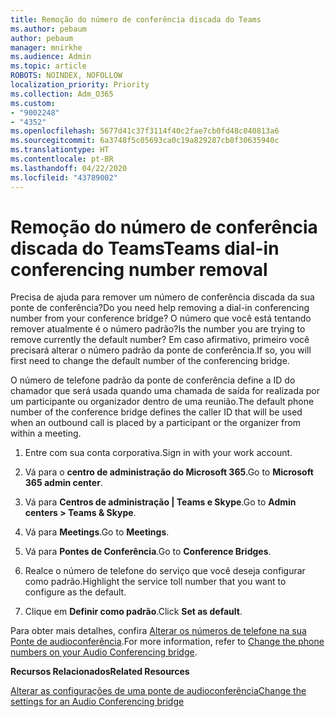 ```yaml
---
title: Remoção do número de conferência discada do Teams
ms.author: pebaum
author: pebaum
manager: mnirkhe
ms.audience: Admin
ms.topic: article
ROBOTS: NOINDEX, NOFOLLOW
localization_priority: Priority
ms.collection: Adm_O365
ms.custom:
- "9002248"
- "4352"
ms.openlocfilehash: 5677d41c37f3114f40c2fae7cb0fd48c040813a6
ms.sourcegitcommit: 6a3748f5c05693ca0c19a829287cb8f30635940c
ms.translationtype: HT
ms.contentlocale: pt-BR
ms.lasthandoff: 04/22/2020
ms.locfileid: "43789002"
---
```

# <a name="teams-dial-in-conferencing-number-removal"></a><span data-ttu-id="d10a3-102">Remoção do número de conferência discada do Teams</span><span class="sxs-lookup"><span data-stu-id="d10a3-102">Teams dial-in conferencing number removal</span></span>

<span data-ttu-id="d10a3-103">Precisa de ajuda para remover um número de conferência discada da sua ponte de conferência?</span><span class="sxs-lookup"><span data-stu-id="d10a3-103">Do you need help removing a dial-in conferencing number from your conference bridge?</span></span> <span data-ttu-id="d10a3-104">O número que você está tentando remover atualmente é o número padrão?</span><span class="sxs-lookup"><span data-stu-id="d10a3-104">Is the number you are trying to remove currently the default number?</span></span> <span data-ttu-id="d10a3-105">Em caso afirmativo, primeiro você precisará alterar o número padrão da ponte de conferência.</span><span class="sxs-lookup"><span data-stu-id="d10a3-105">If so, you will first need to change the default number of the conferencing bridge.</span></span>

<span data-ttu-id="d10a3-106">O número de telefone padrão da ponte de conferência define a ID do chamador que será usada quando uma chamada de saída for realizada por um participante ou organizador dentro de uma reunião.</span><span class="sxs-lookup"><span data-stu-id="d10a3-106">The default phone number of the conference bridge defines the caller ID that will be used when an outbound call is placed by a participant or the organizer from within a meeting.</span></span>

1. <span data-ttu-id="d10a3-107">Entre com sua conta corporativa.</span><span class="sxs-lookup"><span data-stu-id="d10a3-107">Sign in with your work account.</span></span>

2. <span data-ttu-id="d10a3-108">Vá para o **centro de administração do Microsoft 365**.</span><span class="sxs-lookup"><span data-stu-id="d10a3-108">Go to **Microsoft 365 admin center**.</span></span>

3. <span data-ttu-id="d10a3-109">Vá para **Centros de administração | Teams e Skype**.</span><span class="sxs-lookup"><span data-stu-id="d10a3-109">Go to **Admin centers > Teams & Skype**.</span></span>

4. <span data-ttu-id="d10a3-110">Vá para **Meetings**.</span><span class="sxs-lookup"><span data-stu-id="d10a3-110">Go to **Meetings**.</span></span>

5. <span data-ttu-id="d10a3-111">Vá para **Pontes de Conferência**.</span><span class="sxs-lookup"><span data-stu-id="d10a3-111">Go to **Conference Bridges**.</span></span>

6. <span data-ttu-id="d10a3-112">Realce o número de telefone do serviço que você deseja configurar como padrão.</span><span class="sxs-lookup"><span data-stu-id="d10a3-112">Highlight the service toll number that you want to configure as the default.</span></span>

7. <span data-ttu-id="d10a3-113">Clique em **Definir como padrão**.</span><span class="sxs-lookup"><span data-stu-id="d10a3-113">Click **Set as default**.</span></span>

<span data-ttu-id="d10a3-114">Para obter mais detalhes, confira [Alterar os números de telefone na sua Ponte de audioconferência](https://docs.microsoft.com/microsoftteams/change-the-phone-numbers-on-your-audio-conferencing-bridge).</span><span class="sxs-lookup"><span data-stu-id="d10a3-114">For more information, refer to [Change the phone numbers on your Audio Conferencing bridge](https://docs.microsoft.com/microsoftteams/change-the-phone-numbers-on-your-audio-conferencing-bridge).</span></span>

<span data-ttu-id="d10a3-115">**Recursos Relacionados**</span><span class="sxs-lookup"><span data-stu-id="d10a3-115">**Related Resources**</span></span>

[<span data-ttu-id="d10a3-116">Alterar as configurações de uma ponte de audioconferência</span><span class="sxs-lookup"><span data-stu-id="d10a3-116">Change the settings for an Audio Conferencing bridge</span></span>](https://docs.microsoft.com/microsoftteams/change-the-settings-for-an-audio-conferencing-bridge)
